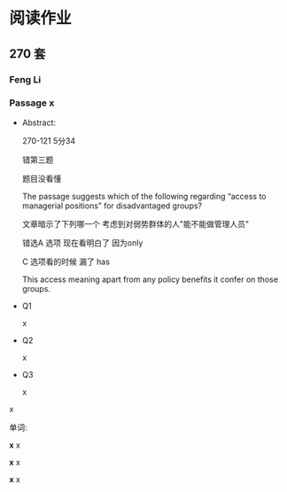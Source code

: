 # 阅读作业

## 270 套

### Feng Li

### Passage x

- Abstract:

  270-121 5分34

  错第三题 

  题目没看懂 

  The passage suggests which of the following regarding “access to managerial positions” for disadvantaged groups?

  文章暗示了下列哪一个 考虑到对弱势群体的人"能不能做管理人员"

  错选A 选项  现在看明白了 因为only

  C 选项看的时候 漏了 has

  This access meaning apart from any policy benefits it confer on those groups. 

  

- Q1

  x

- Q2

  x

- Q3

  x

x

单词:

**x** x

**x** x

**x** x